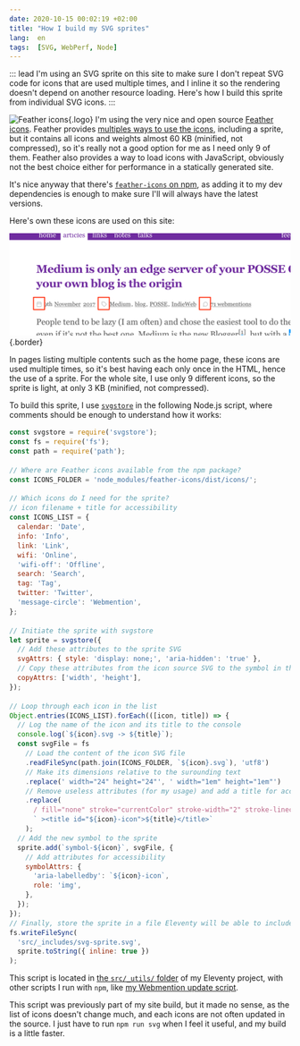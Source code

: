 ```yaml
---
date: 2020-10-15 00:02:19 +02:00
title: "How I build my SVG sprites"
lang:  en
tags:  [SVG, WebPerf, Node]
---
```


::: lead
I'm using an SVG sprite on this site to make sure I don't repeat SVG code for icons that are used multiple times, and I inline it so the rendering doesn't depend on another resource loading. Here's how I build this sprite from individual SVG icons.
:::

![Feather icons](/assets/logos/feather-icons.png){.logo}
I'm using the very nice and open source [Feather icons](https://feathericons.com/). Feather provides [multiples ways to use the icons](https://github.com/feathericons/feather#usage), including a sprite, but it contains all icons and weights almost 60 KB (minified, not compressed), so it's really not a good option for me as I need only 9 of them. Feather also provides a way to load icons with JavaScript, obviously not the best choice either for performance in a statically generated site.

It's nice anyway that there's [`feather-icons` on npm](https://www.npmjs.com/package/feather-icons), as adding it to my dev dependencies is enough to make sure I'll will always have the latest versions.

Here's own these icons are used on this site:

![Feather icons in content meta datas](feather-icons-in-metas.png){.border}

In pages listing multiple contents such as the home page, these icons are used multiple times, so it's best having each only once in the HTML, hence the use of a sprite. For the whole site, I use only 9 different icons, so the sprite is light, at only 3 KB (minified, not compressed).

To build this sprite, I use [`svgstore`](https://www.npmjs.com/package/svgstore) in the following Node.js script, where comments should be enough to understand how it works:

```javascript
const svgstore = require('svgstore');
const fs = require('fs');
const path = require('path');

// Where are Feather icons available from the npm package?
const ICONS_FOLDER = 'node_modules/feather-icons/dist/icons/';

// Which icons do I need for the sprite?
// icon filename + title for accessibility
const ICONS_LIST = {
  calendar: 'Date',
  info: 'Info',
  link: 'Link',
  wifi: 'Online',
  'wifi-off': 'Offline',
  search: 'Search',
  tag: 'Tag',
  twitter: 'Twitter',
  'message-circle': 'Webmention',
};

// Initiate the sprite with svgstore
let sprite = svgstore({
  // Add these attributes to the sprite SVG
  svgAttrs: { style: 'display: none;', 'aria-hidden': 'true' },
  // Copy these attributes from the icon source SVG to the symbol in the sprite
  copyAttrs: ['width', 'height'],
});

// Loop through each icon in the list
Object.entries(ICONS_LIST).forEach(([icon, title]) => {
  // Log the name of the icon and its title to the console
  console.log(`${icon}.svg -> ${title}`);
  const svgFile = fs
    // Load the content of the icon SVG file
    .readFileSync(path.join(ICONS_FOLDER, `${icon}.svg`), 'utf8')
    // Make its dimensions relative to the surounding text
    .replace(' width="24" height="24"', ' width="1em" height="1em"')
    // Remove useless attributes (for my usage) and add a title for accessibility
    .replace(
      / fill="none" stroke="currentColor" stroke-width="2" stroke-linecap="round" stroke-linejoin="round" class="feather feather-[^"]+">/,
      ` ><title id="${icon}-icon">${title}</title>`
    );
  // Add the new symbol to the sprite
  sprite.add(`symbol-${icon}`, svgFile, {
    // Add attributes for accessibility
    symbolAttrs: {
      'aria-labelledby': `${icon}-icon`,
      role: 'img',
    },
  });
});
// Finally, store the sprite in a file Eleventy will be able to include
fs.writeFileSync(
  'src/_includes/svg-sprite.svg',
  sprite.toString({ inline: true })
);
```

This script is located in [the `src/_utils/` folder](https://github.com/nhoizey/nicolas-hoizey.com/tree/master/src/_utils) of my Eleventy project, with other scripts I run with `npm`, like [my Webmention update script](/articles/2020/05/05/jamstack-is-fast-only-if-you-make-it-so/#server-side-first).

This script was previously part of my site build, but it made no sense, as the list of icons doesn't change much, and each icons are not often updated in the source. I just have to run `npm run svg` when I feel it useful, and my build is a little faster.
